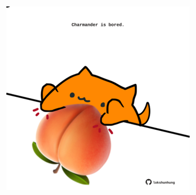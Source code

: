 <!-- built at 17/06/2025, 12:00:34 UTC -->
<p align="center">
  <img width="500" height="500" src="./ReadmeImage.svg">
</p>
